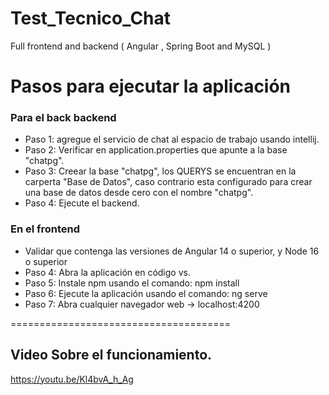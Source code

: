 # Test_Tecnico_Chat
Full frontend and backend ( Angular , Spring Boot and MySQL )

Pasos para ejecutar la aplicación
=============================
### Para el back backend
- Paso 1: agregue el servicio de chat al espacio de trabajo usando intellij.
- Paso 2: Verificar en application.properties que apunte a la base "chatpg".
- Paso 3: Creear la base "chatpg", los QUERYS se encuentran en la carperta "Base de Datos", caso contrario esta configurado para crear una base de datos desde cero con el nombre "chatpg".
- Paso 4: Ejecute el backend.                                                   
                                                                              
### En el frontend       
- Validar que contenga las versiones de Angular 14 o superior, y Node 16 o superior                                                             
- Paso 4: Abra la aplicación en código vs.
- Paso 5: Instale npm usando el comando: npm install
- Paso 6: Ejecute la aplicación usando el comando: ng serve
- Paso 7: Abra cualquier navegador web -> localhost:4200

======================================

## Video Sobre el funcionamiento.                                    
https://youtu.be/Kl4bvA_h_Ag
                                                                                             
